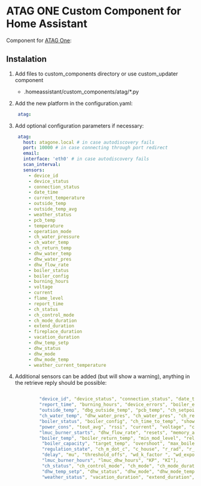 # ATAG ONE Custom Component for Home Assistant

Component for [ATAG One](https://www.atag-one.com/):

## Instalation

1. Add files to custom_components directory or use custom_updater component

    - .homeassistant/custom_components/atag/*.py
  
2. Add the new platform in the configuration.yaml:

    ```yaml
     atag:
    ```

3. Add optional configuration parameters if necessary:

    ```yaml
     atag:
       host: atagone.local # in case autodiscovery fails
       port: 10000 # in case connecting through port redirect
       email: 
       interface: 'eth0' # in case autodiscovery fails
       scan_interval: 
       sensors:
         - device_id
         - device_status
         - connection_status
         - date_time
         - current_temperature
         - outside_temp
         - outside_temp_avg
         - weather_status
         - pcb_temp
         - temperature
         - operation_mode
         - ch_water_pressure
         - ch_water_temp
         - ch_return_temp
         - dhw_water_temp
         - dhw_water_pres
         - dhw_flow_rate
         - boiler_status
         - boiler_config
         - burning_hours
         - voltage
         - current
         - flame_level
         - report_time
         - ch_status
         - ch_control_mode
         - ch_mode_duration
         - extend_duration
         - fireplace_duration
         - vacation_duration
         - dhw_temp_setp
         - dhw_status
         - dhw_mode
         - dhw_mode_temp
         - weather_current_temperature
    ```
4. Additional sensors can be added (but will show a warning), anything in the retrieve reply should be possible:
    ```yaml

             "device_id", "device_status", "connection_status", "date_time",
             "report_time", "burning_hours", "device_errors", "boiler_errors", "room_temp",
             "outside_temp", "dbg_outside_temp", "pcb_temp", "ch_setpoint", "dhw_water_temp",
             "ch_water_temp", "dhw_water_pres", "ch_water_pres", "ch_return_temp",
             "boiler_status", "boiler_config", "ch_time_to_temp", "shown_set_temp",
             "power_cons", "tout_avg", "rssi", "current", "voltage", "charge_status",
             "lmuc_burner_starts", "dhw_flow_rate", "resets", "memory_allocation"],
             "boiler_temp", "boiler_return_temp", "min_mod_level", "rel_mod_level",
              "boiler_capacity", "target_temp", "overshoot", "max_boiler_temp", "alpha_used",
              "regulation_state", "ch_m_dot_c", "c_house", "r_rad", "r_env", "alpha", "alpha_max",
              "delay", "mu", "threshold_offs", "wd_k_factor ", "wd_exponent",
              "lmuc_burner_hours", "lmuc_dhw_hours", "KP", "KI"],
              "ch_status", "ch_control_mode", "ch_mode", "ch_mode_duration", "ch_mode_temp",
              "dhw_temp_setp", "dhw_status", "dhw_mode", "dhw_mode_temp", "weather_temp",
              "weather_status", "vacation_duration", "extend_duration", "fireplace_duration"
    ```



